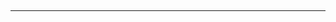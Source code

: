 &ensp;
__________________________________________________________________________________________________________________________________________________



